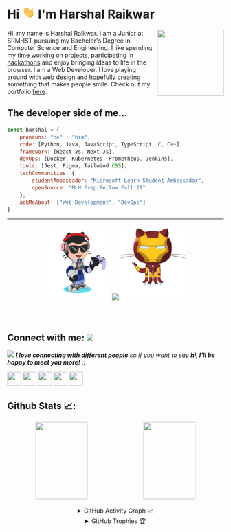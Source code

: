 Hi <img src="https://raw.githubusercontent.com/ABSphreak/ABSphreak/master/gifs/Hi.gif" width="30"> I'm Harshal Raikwar
================================

<img align='right' src='https://octodex.github.com/images/daftpunktocat-thomas.gif' width='155' height='155'>

Hi, my name is Harshal Raikwar. I am a Junior at SRM-IST pursuing my Bachelor's Degree in Computer Science and Engineering. I like spending my time working on projects, participating in [hackathons](https://devpost.com/Harshal0902) and enjoy bringing ideas to life in the browser. I am a Web Developer. I love playing around with web design and hopefully creating something that makes people smile. Check out my portfolio [here](https://harshal09.vercel.app).


## The developer side of me...  
```javascript
const harshal = {
	pronouns: "he" | "him",
	code: [Python, Java, JavaScript, TypeScript, C, C++],
	framework: [React Js, Next Js],
	devOps: [Docker, Kubernetes, Prometheus, Jenkins],
	tools: [Jest, Figma, Tailwind CSS],
	techCommunities: {
		studentAmbassador: "Microsoft Learn Student Ambassador",
		openSource: "MLH Prep Fellow Fall'21"
	},
	askMeAbout: ["Web Development", "DevOps"]
}
```

<hr height='.5' />

<p align="center">
   <img height="170" width="150" src="https://github.com/Harshal0902/Harshal0902/blob/main/gamer.png">
   <img align="center" src="https://github-readme-streak-stats.herokuapp.com?user=Harshal0902&theme=neon-dark"/>
   <img height="170" width="150" src="https://github.com/Harshal0902/Harshal0902/blob/main/IronMan.png">
</p>

## Connect with me: <img src="https://user-images.githubusercontent.com/53649201/99296951-8ef68900-286d-11eb-9bf3-fdb6cf13b585.gif" height="32px" style="padding-top: 50px;">
<img src="https://media.giphy.com/media/LnQjpWaON8nhr21vNW/giphy.gif" width="60"> <em><b>I love connecting with different people</b> so if you want to say <b>hi, I'll be happy to meet you more!</b> :)</em>  

<p align="left"> 
<a href="https://www.github.com/Harshal0902" target="_blank" rel="noreferrer"><img src="https://raw.githubusercontent.com/danielcranney/readme-generator/main/public/icons/socials/github.svg" width="32" height="32" /></a> 
<a href="http://www.instagram.com/harshal_0902" target="_blank" rel="noreferrer"><img src="https://raw.githubusercontent.com/danielcranney/readme-generator/main/public/icons/socials/instagram.svg" width="32" height="32" /></a>
<a href="https://www.linkedin.com/in/harshal0902" target="_blank" rel="noreferrer"><img src="https://raw.githubusercontent.com/danielcranney/readme-generator/main/public/icons/socials/linkedin.svg" width="32" height="32" /></a>
<a href="https://www.polywork.com/harshal0902" target="_blank" rel="noreferrer"><img src="https://raw.githubusercontent.com/danielcranney/readme-generator/main/public/icons/socials/polywork.svg" width="32" height="32" /></a>
<a href="https://www.twitter.com/HarshalRaikwar6" target="_blank" rel="noreferrer"><img src="https://raw.githubusercontent.com/danielcranney/readme-generator/main/public/icons/socials/twitter.svg" width="32" height="32" /></a>
</p>

<h2>Github Stats 📈:</h2>

  <p align="center">
  <img height="180" width="49%" src="https://github-readme-stats.vercel.app/api?username=Harshal0902&&show_icons=true&title_color=ff0066&icon_color=bb2acf&text_color=00ffff&bg_color=00001a" />
  <img height="180" width="49%" src="https://github-readme-stats.vercel.app/api/top-langs/?username=Harshal0902&title_color=ff0066&icon_color=bb2acf&text_color=00ffff&bg_color=00001a&layout=compact&hide=css" />
  </p>

<details align="center">
  <summary>GitHub Activity Graph 📈</summary>
<p align="center">
  <img src="https://activity-graph.herokuapp.com/graph?username=Harshal0902&theme=xcode" />
</p>
</details>

<details align="center">
  <summary>GitHub Trophies 🏆</summary>
<p align="center">
  <a href="https://github.com/ryo-ma/github-profile-trophy" target="_blank">
    <img src="https://github-profile-trophy.vercel.app/?username=Harshal0902&column=4&margin-w=5&margin-h=5&theme=darkhub"/>
  </a>
</p>
</details>


<!--   
 funfact: "I love coding+eating+repeating"
- 🔭 I’m currently working on Front End Web Development
- 🌱 I’m currently learning MERN stack
- 😄 Pronouns: He/His
- 🎯 Portfolio site: [Portfolio](https://harshal09.netlify.app/)  
## Tech I'm familiar with...
<img height="80" src="https://skillsite.netlify.app/python.png"/> <img height="80" src="https://skillsite.netlify.app/C++.png"/> <img height="80"  src="https://skillsite.netlify.app/C.png"/> <img height="80" src="https://skillsite.netlify.app/Js.png" /> <img height="90" src="https://skillsite.netlify.app/react.png" />
<br />

<p><code><img height="20" src="https://komarev.com/ghpvc/?username=Harshal0902&color=blue"></code></p>

-->
